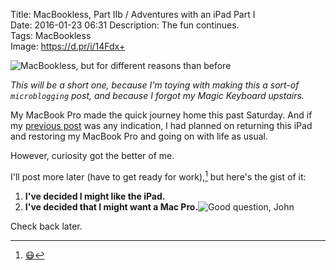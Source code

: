 Title: MacBookless, Part IIb / Adventures with an iPad Part I  
Date: 2016-01-23 06:31
Description: The fun continues.  
Tags: MacBookless  
Image: https://d.pr/i/14Fdx+  

![MacBookless, but for different reasons than before][1]

*This will be a short one, because I'm toying with making this a sort-of `microblogging` post, and because I forgot my Magic Keyboard upstairs.*
<!-- {.topstory} -->

My MacBook Pro made the quick journey home this past Saturday. And if my [previous post][2] was any indication, I had planned on returning this iPad and restoring my MacBook Pro and going on with life as usual.

However, curiosity got the better of me.

I'll post more later (have to get ready for work),[^1] but here's the gist of it:

1. **I've decided I might like the iPad.**
2. **I've decided that I might want a Mac Pro.**![Good question, John][3]

Check back later.

[^1]: [😷][a]

[a]: http://anthonycraigdds.com "My professional site"

[1]: https://d.pr/i/14Fdx+ "I'm still MacBookless, but for different reasons than before."
[2]: /2016/1/18/macbookless-part-ii-a-preview "My previous post discussing my then-looming time away from a Mac[book]"
[3]: https://d.pr/i/9yu4+ "'Why?,' indeed"